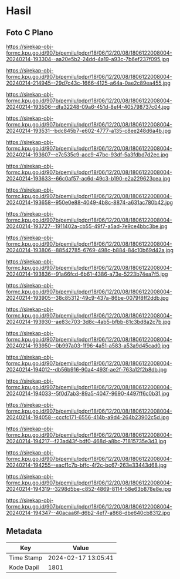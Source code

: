 # Hasil

## Foto C Plano

https://sirekap-obj-formc.kpu.go.id/907b/pemilu/pdpr/18/06/12/20/08/1806122008004-20240214-193304--aa20e5b2-24dd-4a19-a93c-7b6ef237f095.jpg

https://sirekap-obj-formc.kpu.go.id/907b/pemilu/pdpr/18/06/12/20/08/1806122008004-20240214-214945--29d7c43c-1666-4125-a64a-0ae2c89ea455.jpg

https://sirekap-obj-formc.kpu.go.id/907b/pemilu/pdpr/18/06/12/20/08/1806122008004-20240214-193506--dfa32248-09a6-451d-8ef4-405798737c04.jpg

https://sirekap-obj-formc.kpu.go.id/907b/pemilu/pdpr/18/06/12/20/08/1806122008004-20240214-193531--bdc845b7-e602-4777-a135-c8ee248d6a4b.jpg

https://sirekap-obj-formc.kpu.go.id/907b/pemilu/pdpr/18/06/12/20/08/1806122008004-20240214-193607--e7c535c9-acc9-47bc-93df-5a3fdbd7d2ec.jpg

https://sirekap-obj-formc.kpu.go.id/907b/pemilu/pdpr/18/06/12/20/08/1806122008004-20240214-193633--66c0af57-ac6d-49c3-b190-e2a229623cea.jpg

https://sirekap-obj-formc.kpu.go.id/907b/pemilu/pdpr/18/06/12/20/08/1806122008004-20240214-193658--950e0e88-4049-4b8c-8874-a631ac780b42.jpg

https://sirekap-obj-formc.kpu.go.id/907b/pemilu/pdpr/18/06/12/20/08/1806122008004-20240214-193727--1911402a-cb55-49f7-a5ad-7e9ce4bbc3be.jpg

https://sirekap-obj-formc.kpu.go.id/907b/pemilu/pdpr/18/06/12/20/08/1806122008004-20240214-193806--88542785-6769-498c-b884-84c10b69d42a.jpg

https://sirekap-obj-formc.kpu.go.id/907b/pemilu/pdpr/18/06/12/20/08/1806122008004-20240214-193836--91a66fcd-6b61-4386-a73e-5223b74ea7f5.jpg

https://sirekap-obj-formc.kpu.go.id/907b/pemilu/pdpr/18/06/12/20/08/1806122008004-20240214-193905--38c85312-49c9-437a-86be-0079f8ff2ddb.jpg

https://sirekap-obj-formc.kpu.go.id/907b/pemilu/pdpr/18/06/12/20/08/1806122008004-20240214-193930--ae83c703-3d8c-4ab5-bfbb-81c3bd8a2c7b.jpg

https://sirekap-obj-formc.kpu.go.id/907b/pemilu/pdpr/18/06/12/20/08/1806122008004-20240214-193950--0b997a03-1f96-4a51-a583-a53a9d45cad0.jpg

https://sirekap-obj-formc.kpu.go.id/907b/pemilu/pdpr/18/06/12/20/08/1806122008004-20240214-194012--db56b916-90a4-493f-ae2f-763a12f2b8db.jpg

https://sirekap-obj-formc.kpu.go.id/907b/pemilu/pdpr/18/06/12/20/08/1806122008004-20240214-194033--5f0d7ab3-89a5-4047-9690-4497ff6c0b31.jpg

https://sirekap-obj-formc.kpu.go.id/907b/pemilu/pdpr/18/06/12/20/08/1806122008004-20240214-194058--cccfc171-6556-414b-a9d4-264b23902c5d.jpg

https://sirekap-obj-formc.kpu.go.id/907b/pemilu/pdpr/18/06/12/20/08/1806122008004-20240214-194217--f23ad43f-bdf0-468d-a8bc-71815735e3d3.jpg

https://sirekap-obj-formc.kpu.go.id/907b/pemilu/pdpr/18/06/12/20/08/1806122008004-20240214-194255--eacf1c7b-bffc-4f2c-bc67-263e33443d68.jpg

https://sirekap-obj-formc.kpu.go.id/907b/pemilu/pdpr/18/06/12/20/08/1806122008004-20240214-194319--3298d5be-c852-4869-8114-58e63b878e8e.jpg

https://sirekap-obj-formc.kpu.go.id/907b/pemilu/pdpr/18/06/12/20/08/1806122008004-20240214-194347--40acaa6f-d6b2-4ef7-a868-dbe640cb8312.jpg


## Metadata

| Key        | Value               |
| ---------- | ------------------- |
| Time Stamp | 2024-02-17 13:05:41 |
| Kode Dapil | 1801                |




